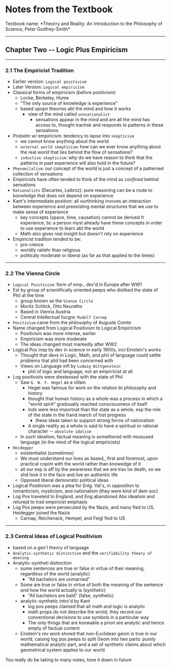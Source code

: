 <h1>Notes from the Textbook</h1>
Textbook name: *Theorry and Reality: An Introduction to the Philosophy of Science, Peter Godfrey-Smith*

---

<h2>Chapter Two -- Logic Plus Empiricism</h2>

---

<h3>2.1 The Empiricist Tradition</h3>

  * Earlier version: `Logical positivism` 
  * Later Version: `Logical empiricism` 
  * Classical forms of empiricism (before positivism)
      - Locke, Berkeley, Hume
      - "The only source of knowledge is experience"
      - based upopn theories abt the mind and how it works
          + view of the mind called `sensationalist`
              * sensations appear in the mind and are all the mind has access to, thought trachsk and responds to patterns in these sensations
  * Probelm w/ empiricism: tendency to lapse into `skepticism`
      - we cannot know anything about the world
      - `external world skepticism`: how can we ever know anything about the real world that lies behind the flow of sensations?
      - `inductive skepticism`: why do we have reason to think that the patterns in past experience will also hold in the future?
  * `Phenomilalism`: our concept of the world is just a concept of a patterned collection of sensations
  * Empiricists have often tended to think of the mind as *confined* behind sensations
  * `Rationalists` (Decartes, Leibniz): pure reasoning can be a route to konwledge that does not depend on experience
  * Kant's intermediate position: all ourthinking invoves an interaction between experience and preexisting mental structures that we use to make sense of experience
      - key concepts (space, time, causation) cannot be derived fr experience, bc a person myst already have these concepts in order to use experience to learn abt the world
      - Math also gives real insight but doesn't rely on experience
  * Empiricist tradition tended to be:
      - pro-cience
      - worldly raitehr than religious
      - politicaly moderate or liberal (as far as that applied to the times)

---

<h3>2.2 The Vienna Circle</h3>

  * `Logical Positivism`: form of emp., dev'd in Europe after WW1
  * Est by group of scientifically oriented peeps who disliked the state of Phil at the time
      - group known as the `Vienna Circle`
      - Moritz Schlick, Otto Neuraths
      - Based in Vienna Austria
      - Central Intellectual fucgre: `Rudolf Carnap` 
  * `Positivism` came from the philosophy of Auguste Comte
  * Name changed from Logical Positivism to Logical Empiricism
      - Positivism was more intense, earlier
      - Empiricism was more moderate
      - The ideas changed most markedly after WW2
  * Logical Pos insp by dev in science in early 1900s, incl Einstein's works
      - Thought that devs in Logic, Math, and phil of language could settle problems that phil had been concerned with
      - Views on Language infl by `Ludwig Wittgenstein` 
          + phil of logic and language, not an empirricist at all
  * Log positivists were diestessed with the state of Phil
      - Saw `G. W. F. Hegel` as a villain
          + Hegel was famous for work on the relation bt philosophy and history
          + thought that human history as a whole was a process in which a "world spirit" graduually reached consciousness of itself
          + inds were less importnat than the state as a whole, esp the role of the state in the frand march of hist progress
              * these ideas taken to support strong forms of nationalism
          + A single reality as a whole is said to have a spiritual or rational character -- `absolute idalism` 
      - In such idealism, factual meaning is somethered with miusused language (in the mind of the logical empiricists)
  * `Heidegger`
      - existentialist (sometimes)
      - We must understand our lives as based,, first and foremost, upon practical copint with the world rather than knowedge of it
      - all our exp is aff by the awareness that we are trav tw death, so we shd look it in the face and live an authentic life
      - Opposed liberal demovratic political ideas
  * Logical Positivism was a plea for Enlg. Val's, in opposition to romanticism, mysticism, and nationalism (they were kind of dem soc)
  * Log Pos traveleld to England, and Eng abandoned Abs idealism and returejd to trad empiricist emphasis
  * Log Pos peeps were persecuted by the Nazis, and many fled to US. Heidegger joined the Nazis
      - Carnap, Reichenack, Hempel, and Feigl fled to US

---

<h3>2.3 Central Ideas of Logical Positivism</h3>

  * based on a gen'l theory of language
  * `Analytic-synthetic distinction` and the `verifiability theory of meaning` 
  * Analytic-syntheti distinction
      - some sentences are true or false in virtue of their meaning, regardless of the world (analytic)
          + "All bachelors are unmarried"
      - Some are true or false in virtue of both the meaning of the sentence *and* how the world actually is (synthetic)
          + "All bachelors are bald" (false, synthetic)
      - analytic-synthetic intro'd by Kant
          + log pos peeps claimed that all math and logic is analytic
          + math props do not describe the wrold, they record our conventional decisions to use symbols in a particular way
          + The only things that are konwable a priori are analytic and hence empty of factual content
      - Einstein's rev work showd that non-Euclidean geom is true in our world, caising log pos peeps to split Geom into two parts: purely mathematical analytic part, and a set of synthetic claims about which geometrical system applies to our world

You really do be taking to many notes, tone it down in future
